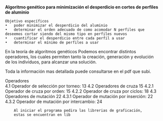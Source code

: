 **Algoritmo genético para minimización el desperdicio en cortes de perfiles de aluminio**

```
Objetivo específicos
•	poder minimizar el desperdicio del aluminio 
•	determinar el orden adecuado de como acomodar N perfiles que deseemos cortar siendo del mismo tipo en perfiles nuevos
•	cuantificar el desperdicio entre cada perfil a usar
•	determinar el mínimo de perfiles a usar 

```

En la teoría de algoritmos genéticos 
Podemos encontrar distintos operadores, los cuales permiten
tanto la creación, generación y evolución de  los individuos,
para alcanzar una solución.

Toda la información mas detallada puede consultarse en el pdf que subi.


Operadores	
4.1 Operador de selección por torneo:	13
4.2	Operadores de cruza	15
4.2.1	Operador de cruza por orden:	15
4.2.2	Operador de cruza por ciclos:	18
4.3	Operadores de mutación	22
4.3.1	Operador de mutación por inserción:	22
4.3.2	Operador de mutación por intercambio:	24


```
    Al iniciar el programa pedira las librerias de graficación, 
    estas se encuentran en lib
```
